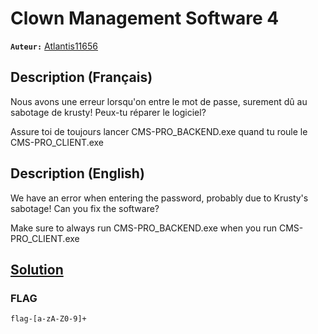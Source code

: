 # Clown Management Software 4
**`Auteur:`** [Atlantis11656](https://github.com/MassinissaDjellouli)

## Description (Français)
Nous avons une erreur lorsqu'on entre le mot de passe, surement dû au sabotage de krusty! Peux-tu réparer le logiciel?

Assure toi de toujours lancer CMS-PRO_BACKEND.exe quand tu roule le CMS-PRO_CLIENT.exe
## Description (English)
We have an error when entering the password, probably due to Krusty's sabotage! Can you fix the software?

Make sure to always run CMS-PRO_BACKEND.exe when you run CMS-PRO_CLIENT.exe
## [Solution](./Solution/WRITEUP.MD)

### FLAG
`flag-[a-zA-Z0-9]+`